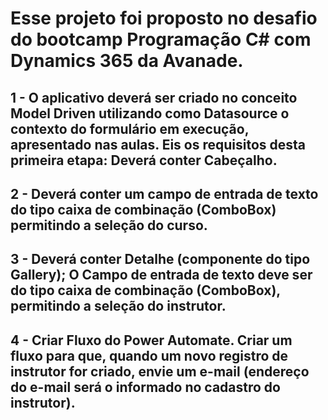 # Esse projeto foi proposto no desafio do bootcamp Programação C# com Dynamics 365 da Avanade.

## 1 - O aplicativo deverá ser criado no conceito Model Driven utilizando como Datasource o contexto do formulário em execução, apresentado nas aulas. Eis os requisitos desta primeira etapa: Deverá conter Cabeçalho.
## 2 - Deverá conter um campo de entrada de texto do tipo caixa de combinação (ComboBox) permitindo a seleção do curso.
## 3 - Deverá conter Detalhe (componente do tipo Gallery); O Campo de entrada de texto deve ser do tipo caixa de combinação (ComboBox), permitindo a seleção do instrutor.
## 4 - Criar Fluxo do Power Automate. Criar um fluxo para que, quando um novo registro de instrutor for criado, envie um e-mail (endereço do e-mail será o informado no cadastro do instrutor).
